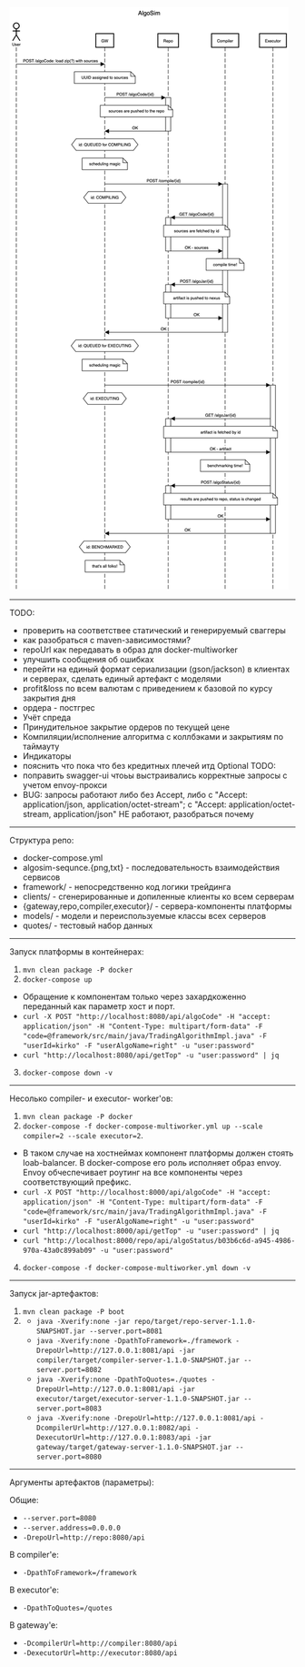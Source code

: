 ![sequence-diagram](algosim-sequence.png "Взаимодействие сервисов")
***
TODO:
- проверить на соответствее статический и генерируемый сваггеры
- как разобраться с maven-зависимостями?
- repoUrl как передавать в образ для docker-multiworker
- улучшить сообщения об ошибках
- перейти на единый формат сериализации (gson/jackson) в клиентах и серверах, сделать единый артефакт с моделями
- profit&loss по всем валютам с приведением к базовой по курсу закрытия дня
- ордера - постгрес
- Учёт спреда 
- Принудительное закрытие ордеров по текущей цене
- Компиляции/исполнение алгоритма c коллбэками и закрытиям по таймауту
- Индикаторы
- пояснить что пока что без кредитных плечей итд
Optional TODO:
- поправить swagger-ui чтоьы выстраивались корректные запросы с учетом envoy-прокси
- BUG: запросы работают либо без Accept, либо с "Accept: application/json, application/octet-stream"; c "Accept: application/octet-stream, application/json" НЕ работают, разобраться почему
***
Структура репо:
- docker-compose.yml
- algosim-sequnce.{png,txt} - последовательность взаимодействия сервисов 
- framework/ - непосредственно код логики трейдинга
- clients/ - сгенерированные  и допиленные клиенты ко всем серверам
- {gateway,repo,compiler,executor}/ - сервера-компоненты платформы
- models/ - модели и переиспользуемые классы всех серверов
- quotes/ - тестовый набор данных 
***
Запуск платформы в контейнерах:
1. `mvn clean package -P docker`
2. `docker-compose up`
  + Обращение к компонентам только через захардкоженно переданный как параметр хост и порт.
  + `curl -X POST "http://localhost:8080/api/algoCode" -H "accept: application/json" -H "Content-Type: multipart/form-data" -F "code=@framework/src/main/java/TradingAlgorithmImpl.java" -F "userId=kirko" -F "userAlgoName=right" -u "user:password"`
  + `curl "http://localhost:8080/api/getTop" -u "user:password" | jq`
3. `docker-compose down -v`
***
Несолько compiler- и executor- worker'ов:
1. `mvn clean package -P docker`
2. `docker-compose -f docker-compose-multiworker.yml up --scale compiler=2 --scale executor=2`. 
  + В таком случае на хостнеймах компонент платформы должен стоять loab-balancer. В docker-compose его роль исполняет образ envoy. Envoy обчеспечивает роутинг на все компоненты через соответствующий префикс.
  + `curl -X POST "http://localhost:8000/api/algoCode" -H "accept: application/json" -H "Content-Type: multipart/form-data" -F "code=@framework/src/main/java/TradingAlgorithmImpl.java" -F "userId=kirko" -F "userAlgoName=right" -u "user:password"`
  + `curl "http://localhost:8000/api/getTop" -u "user:password" | jq`
  + `curl "http://localhost:8000/repo/api/algoStatus/b03b6c6d-a945-4986-970a-43a0c899ab09" -u "user:password"`
4. `docker-compose -f docker-compose-multiworker.yml down -v`
***
Запуск jar-артефактов:
1. `mvn clean package -P boot` 
2. 
   + `java -Xverify:none -jar repo/target/repo-server-1.1.0-SNAPSHOT.jar --server.port=8081`
   + `java -Xverify:none -DpathToFramework=./framework -DrepoUrl=http://127.0.0.1:8081/api -jar compiler/target/compiler-server-1.1.0-SNAPSHOT.jar --server.port=8082`
   + `java -Xverify:none -DpathToQuotes=./quotes -DrepoUrl=http://127.0.0.1:8081/api -jar executor/target/executor-server-1.1.0-SNAPSHOT.jar --server.port=8083`
   + `java -Xverify:none -DrepoUrl=http://127.0.0.1:8081/api -DcompilerUrl=http://127.0.0.1:8082/api -DexecutorUrl=http://127.0.0.1:8083/api -jar gateway/target/gateway-server-1.1.0-SNAPSHOT.jar --server.port=8080`
***
Аргументы артефактов (параметры):

Oбщие:
+ `--server.port=8080`
+ `--server.address=0.0.0.0`
+ `-DrepoUrl=http://repo:8080/api`

В compiler'e:
+ `-DpathToFramework=/framework`

В executor'e:
+ `-DpathToQuotes=/quotes`

В gateway'e:
+ `-DcompilerUrl=http://compiler:8080/api`
+ `-DexecutorUrl=http://executor:8080/api`
